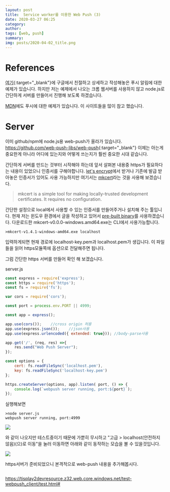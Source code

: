 ```yaml
---
layout: post
title:  Service worker를 이용한 Web Push (3)
date: 2020-03-27 06:25
category: 
author: 
tags: [web, push]
summary: 
img: posts/2020-04-02_title.png
---
```


# References
[여기](https://developers.google.com/web/fundamentals/codelabs/push-notifications?hl=ko){:target="_blank"}에 구글에서 친절하고 상세하고 작성해놓은 푸시 알림에 대한 예제가 있습니다. 하지만 저는 예제에서 나오는 크롬 웹서버를 사용하지 않고 node.js로 간단하게 서버를 만들어서 진행해 보도록 하겠습니다.

[MDN](https://developer.mozilla.org/ko/docs/Web/Progressive_web_apps/Re-engageable_Notifications_Push)에도 푸시에 대한 예제가 있습니다. 이 사이트들을 많이 참고 했습니다.

# Server
이미 github/npm에 node.js용 web-push가 올라가 있습니다. <https://github.com/web-push-libs/web-push>{:target="_blank"} 이제는 아는게 중요한게 아니라 어디에 있는지와 어떻게 쓰는지가 훨씬 중요한 시대 같습니다.

간단하게 서버를 만드는 것부터 시작해야 하는데 앞서 살펴본 내용중 https가 필요하다는 내용이 있었으니 인증서를 구해야합니다.
[let's encrypt](https://letsencrypt.org/ko/)에서 받거나 기존에 발급 받아놓은 인증서가 있어도 사용 가능하지만 여기서는 [mkcert](https://github.com/FiloSottile/mkcert)라는 것을 사용해 보겠습니다.

> mkcert is a simple tool for making locally-trusted development certificates. It requires no configuration.

간단한 설정으로 local에서 사용할 수 있는 인증서를 만들어주거나 설치해 주는 툴입니다. 현재 저는 윈도우 환경에서 글을 작성하고 있어서 [pre-built binary](https://github.com/FiloSottile/mkcert/releases)를 사용하겠습니다. 다운로드한 mkcert-v0.0.0-windows.amd64.exe는 CLI에서 사용가능합니다. 

```
>mkcert-v1.4.1-windows-amd64.exe localhost
```

입력하게되면 현재 경로에 localhost-key.pem과 localhost.pem가 생깁니다. 이 파일들을 읽어 https모듈쪽에 옵션으로 전달해주면 됩니다.

그럼 간단한 https 서버를 만들어 확인 해 보겠습니다.

server.js
```javascript
const express = require('express');
const https = require('https');
const fs = require('fs');

var cors = require('cors'); 

const port = process.env.PORT || 4999;

const app = express();

app.use(cors());    //cross origin 허용
app.use(express.json());    //json사용
app.use(express.urlencoded({ extended: true})); //body-parse사용

app.get('/', (req, res) =>{
    res.send("Web Push Server");
});

const options = {
    cert: fs.readFileSync('localhost.pem'),
    key: fs.readFileSync('localhost-key.pem')
};  

https.createServer(options, app).listen( port, () => {
    console.log(`webpush server running, port:${port}`);
});
```
실행해보면   
```
>node server.js
webpush server running, port:4999
```
![]({{site.baseurl}}/assets/img/posts/2020-03-27_img1.png)

와 같이 나오지만 테스트중이기 때문에 가뿐히 무시하고 "고급 > localhost(안전하지 않음)(으)로 이동"을 눌러 이동하면 아래와 같이 동작하는 모습을 볼 수 있을것입니다.

![]({{site.baseurl}}/assets/img/posts/2020-03-27_img2.png)

https서버가 준비되었으니 본격적으로 web-push 내용을 추가해봅시다.

```javascript

```





https://tisplay2devresource.z32.web.core.windows.net/test-webpush_client/test.html#